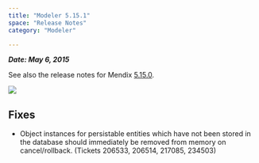 ```yaml
---
title: "Modeler 5.15.1"
space: "Release Notes"
category: "Modeler"

---
```


***Date: May 6, 2015***

See also the release notes for Mendix [5.15.0](https://world.mendix.com/display/ReleaseNotes/5.15.0).

[![](attachments/12879889/13402533.png)](https://appstore.home.mendix.com/link/modelers/5.15.1)

## <a name="fixes" rel="nofollow"></a>

## Fixes

*   Object instances for persistable entities which have not been stored in the database should immediately be removed from memory on cancel/rollback. (Tickets 206533, 206514, 217085, 234503)